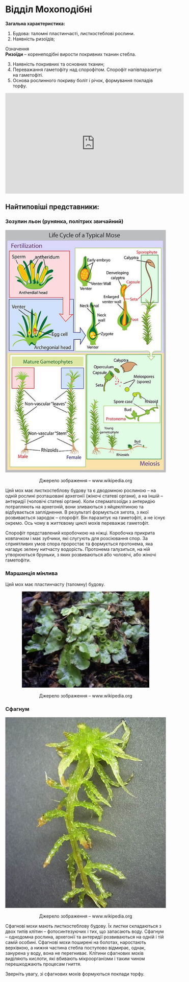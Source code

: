 # Відділ Мохоподібні

**Загальна характеристика:**
<ol>
<li>Будова: таломні пластинчасті, листкостеблові рослини.</li>
<li>Наявність ризоїдів;</li>
</ol>

<div class="eoz-wrap">
<span class="eoz">Означення</span>
<div class="eoz-text">
<b>Ризоїди</b> – коренеподібні вирости покривних тканин стебла.
</div>
</div>

<ol start="3">
<li>Наявність покривних та основних тканин;</li>
<li><span class="p1">Переважання гаметофіту над спорофітом.</span> Спорофіт напівпаразитує на гаметофіті.</li>
<li>Основа рослинного покриву боліт і річок, формування покладів <span class="p1">торфу</span>.</li>
</ol>

<div class="fluidMedia">
<iframe align="center" width="560" height="315" src="https://www.youtube.com/embed/CDz2biuFETI" frameborder="0" allowfullscreen></iframe>
</div>
<div class="popup">
</div>

## Найтиповіші представники:

### Зозулин льон (рунянка, полiтрих звичайний)
<div align="center">
<img src="pic1.jpg">
<p>Джерело зображення – <span class="p1">www.wikipedia.org</span></p>
</div>

Цей мох має листкостеблову будову та є дводомною рослиною – на одній рослині розташовані архегонії (жіночі статеві органи), а на іншій – антеридії (чоловічі статеві органи). Коли сперматозоїди з антеридію потрапляють на архегоній, вони зливаються з яйцеклітиною та відбувається запліднення. В результаті формується зигота, з якої розвивається зародок – спорофіт. Він паразитує на гаметофіті, а не існує окремо. Ось чому в життєвому циклі мохів переважає гаметофіт.
    
Спорофіт представлений коробочкою на ніжці. Коробочка прикрита ковпачком і має зубчики, які слугують для розсіювання спор. За сприятливих умов спора проростає та формується протонема, яка нагадує зелену нитчасту водорість. Протонема галузиться, на ній утворюються бруньки, з яких розвиваються або чоловічі, або жіночі гаметофіти.

### Маршанція мінлива

Цей мох має пластинчасту (таломну) будову.

<div align="center">
<img src="pic2.jpg">
<p>Джерело зображення – <span class="p1">www.wikipedia.org</span></p>
</div>

### Сфагнум

<div align="center">
<img src="pic3.jpg">
<p>Джерело зображення – <span class="p1">www.wikipedia.org</span></p>
</div>

Сфагнові мохи мають листкостеблову будову. Їх листки складаються з двох типів клітин – фотосинтезуючих і тих, що запасають воду. Сфагнум – однодомна рослина, архегонії та антеридії розвиваються на одній і тій самій особині. Сфагнові мохи поширені на болотах, наростають верхівкою, а нижня частина стебла поступово відмирає, однак, занурена у воду, вона не перегниває. Клітини сфагнових мохів виділяють кислоти, які вбивають мікроорганізми і таким чином перешкоджають процесам гниття.

Зверніть увагу, зі сфагнових мохів формуються поклади  <span class="p1">торфу</span>.
